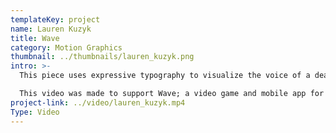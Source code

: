 ```yaml
---
templateKey: project
name: Lauren Kuzyk
title: Wave
category: Motion Graphics
thumbnail: ../thumbnails/lauren_kuzyk.png
intro: >-
  This piece uses expressive typography to visualize the voice of a deaf woman and her struggles as being hearing-impaired. It illustrates the social need for increasing fluency in sign language among the general public to foster human connection.

  This video was made to support Wave; a video game and mobile app for breaking communication barriers through the education of sign language.
project-link: ../video/lauren_kuzyk.mp4
Type: Video
---
```

